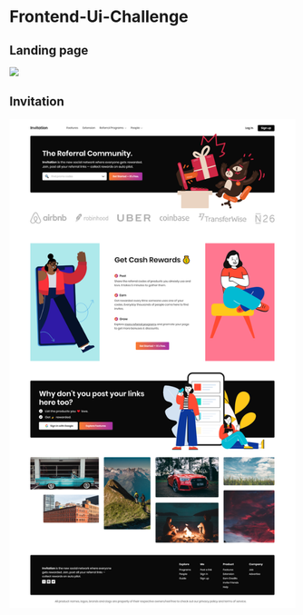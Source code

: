 # Frontend-Ui-Challenge
## Landing page
<img src="./img-design/desi.gn.svg">

## Invitation
<img src="./img-design/Invitation.png">


